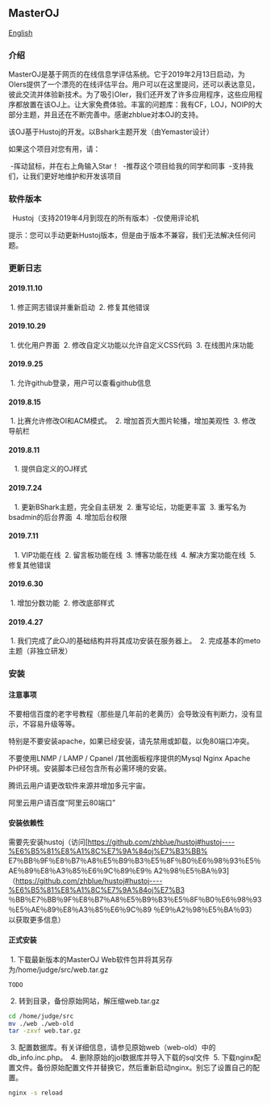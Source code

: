 ## MasterOJ

[English](https://github.com/yemaster/MasterOJ/blob/master/README.md)

### 介绍

MasterOJ是基于网页的在线信息学评估系统。它于2019年2月13日启动，为OIers提供了一个漂亮的在线评估平台。用户可以在这里提问，还可以表达意见，彼此交流并体验新技术。为了吸引OIer，我们还开发了许多应用程序，这些应用程序都放置在该OJ上。让大家免费体验。丰富的问题​​库：我有CF，LOJ，NOIP的大部分主题，并且还在不断完善中。感谢zhblue对本OJ的支持。

该OJ基于Hustoj的开发。以Bshark主题开发（由Yemaster设计）

如果这个项目对您有用，请：

 -挥动鼠标，并在右上角输入Star！
 -推荐这个项目给我的同学和同事
 -支持我们，让我们更好地维护和开发该项目
 
### 软件版本
 
Hustoj（支持2019年4月到现在的所有版本）-仅使用评论机

提示：您可以手动更新Hustoj版本，但是由于版本不兼容，我们无法解决任何问题。

### 更新日志

#### 2019.11.10

 1. 修正网志错误并重新启动
 2. 修复其他错误
 
#### 2019.10.29

 1. 优化用户界面
 2. 修改自定义功能以允许自定义CSS代码
 3. 在线图片床功能
 
#### 2019.9.25

 1. 允许github登录，用户可以查看github信息

#### 2019.8.15

 1. 比赛允许修改OI和ACM模式。
 2. 增加首页大图片轮播，增加美观性
 3. 修改导航栏

#### 2019.8.11
 
 1. 提供自定义的OJ样式

#### 2019.7.24
 
 1. 更新BShark主题，完全自主研发
 2. 重写论坛，功能更丰富
 3. 重写名为bsadmin的后台界面
 4. 增加后台权限
  
#### 2019.7.11
 
 1. VIP功能在线
 2. 留言板功能在线
 3. 博客功能在线
 4. 解决方案功能在线
 5. 修复其他错误

#### 2019.6.30

 1. 增加分数功能
 2. 修改底部样式

#### 2019.4.27

 1. 我们完成了此OJ的基础结构并将其成功安装在服务器上。
 2. 完成基本的meto主题（非独立研发）
 
### 安装

#### 注意事项

不要相信百度的老字号教程（那些是几年前的老黄历）会导致没有判断力，没有显示，不容易升级等等。

特别是不要安装apache，如果已经安装，请先禁用或卸载，以免80端口冲突。

不要使用LNMP / LAMP / Cpanel /其他面板程序提供的Mysql Nginx Apache PHP环境。安装脚本已经包含所有必需环境的安装。

腾讯云用户请更改软件来源并增加多元宇宙。

阿里云用户请百度“阿里云80端口”

#### 安装依赖性

需要先安装hustoj（访问[https://github.com/zhblue/hustoj#hustoj----%E6%B5%81%E8%A1%8C%E7%9A%84oj%E7%B3%BB% E7％BB％9F％E8％B7％A8％E5％B9％B3％E5％8F％B0％E6％98％93％E5％AE％89％E8％A3％85％E6％9C％89％E9％ A2％98％E5％BA％93]（https://github.com/zhblue/hustoj#hustoj----%E6%B5%81%E8%A1%8C%E7%9A%84oj%E7%B3 ％BB％E7％BB％9F％E8％B7％A8％E5％B9％B3％E5％8F％B0％E6％98％93％E5％AE％89％E8％A3％85％E6％9C％89 ％E9％A2％98％E5％BA％93）以获取更多信息）

#### 正式安装
 
 1. 下载最新版本的MasterOJ Web软件包并将其另存为/home/judge/src/web.tar.gz
```plain
TODO
```
 2. 转到目录，备份原始网站，解压缩web.tar.gz
```bash
cd /home/judge/src
mv ./web ./web-old
tar -zxvf web.tar.gz
```
 3. 配置数据库。有关详细信息，请参见原始web（web-old）中的db_info.inc.php。
 4. 删除原始的jol数据库并导入下载的sql文件
 5. 下载nginx配置文件。备份原始配置文件并替换它，然后重新启动nginx。别忘了设置自己的配置。
```bash
nginx -s reload
```
